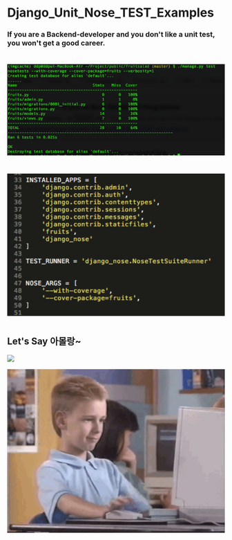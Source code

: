 # Django_Unit_Nose_TEST_Examples

### If you are a Backend-developer and you don't like a unit test, you won't get a good career.

#
<p align="left">
  <img src="./img/snap_shot.png" width="700"/>
</p>

#
<p align="left">
  <img src="./img/setting.png" width="600"/>
</p>



#



## Let's Say 아몰랑~ 
<p align="left">
  <img src="http://i.imgur.com/2kt9tD1.png" width="400"/>
</p>

<p align="left">
  <img src="./img/rebase.gif" width="700"/>
</p>


